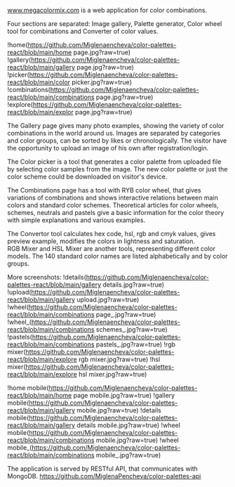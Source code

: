 www.megacolormix.com is a web application for color combinations.

Four sections are separated: Image gallery, Palette generator, Color wheel tool for combinations and Converter of color values.

!home(https://github.com/Miglenaencheva/color-palettes-react/blob/main/home page.jpg?raw=true) 
!gallery(https://github.com/Miglenaencheva/color-palettes-react/blob/main/gallery page.jpg?raw=true) 
!picker(https://github.com/Miglenaencheva/color-palettes-react/blob/main/color picker.jpg?raw=true) 
!combinations(https://github.com/Miglenaencheva/color-palettes-react/blob/main/combinations page.jpg?raw=true) 
!explore(https://github.com/Miglenaencheva/color-palettes-react/blob/main/explor page.jpg?raw=true) 

The Gallery page gives many photo examples, showing the variety of color combinations in the world around us. 
Images are separated by categories and color groups, can be sorted by likes or chronologically.
The visitor have the opportunity to upload an image of his own after registration/login.

The Color picker is a tool that generates a color palette from uploaded file by selecting color samples from the image.
The new color palette or just the color scheme could be downloaded on visitor's device. 

The Combinations page has a tool with RYB color wheel, that gives variations of combinations 
and shows interactive relations between main colors and standard color schemes.
Theoretical articles for color wheels, schemes, neutrals and pastels give a basic information for the color theory with simple explanations and various examples.

The Convertor tool calculates hex code, hsl, rgb and cmyk values, gives preview example, modifies the colors in lightness and saturation.  
RGB Mixer and HSL Mixer are another tools, representing different color models. 
The 140 standard color names are listed alphabetically and by color groups.

More screenshots:
!details(https://github.com/Miglenaencheva/color-palettes-react/blob/main/gallery details.jpg?raw=true) 
!upload(https://github.com/Miglenaencheva/color-palettes-react/blob/main/gallery upload.jpg?raw=true) 
!wheel(https://github.com/Miglenaencheva/color-palettes-react/blob/main/combinations page_.jpg?raw=true) 
!wheel_(https://github.com/Miglenaencheva/color-palettes-react/blob/main/combinations schemes_.jpg?raw=true) 
!pastels(https://github.com/Miglenaencheva/color-palettes-react/blob/main/combinations pastels_.jpg?raw=true) 
!rgb mixer(https://github.com/Miglenaencheva/color-palettes-react/blob/main/explore rgb mixer.jpg?raw=true) 
!hsl mixer(https://github.com/Miglenaencheva/color-palettes-react/blob/main/explore hsl mixer.jpg?raw=true) 

!home mobile(https://github.com/Miglenaencheva/color-palettes-react/blob/main/home page mobile.jpg?raw=true) 
!gallery mobile(https://github.com/Miglenaencheva/color-palettes-react/blob/main/gallery mobile.jpg?raw=true) 
!details mobile(https://github.com/Miglenaencheva/color-palettes-react/blob/main/gallery details mobile.jpg?raw=true) 
!wheel mobile(https://github.com/Miglenaencheva/color-palettes-react/blob/main/combinations mobile.jpg?raw=true) 
!wheel mobile_(https://github.com/Miglenaencheva/color-palettes-react/blob/main/combinations mobile_.jpg?raw=true) 

The application is served by RESTful API, that communicates with MongoDB.
https://github.com/MiglenaPencheva/color-palettes-api
